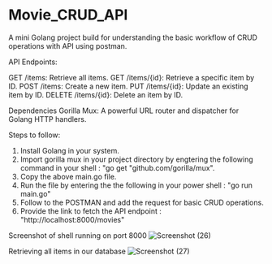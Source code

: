 # Movie_CRUD_API
A mini Golang project build for understanding the basic workflow of CRUD operations with API using postman. 

API Endpoints:

GET /items: Retrieve all items.
GET /items/{id}: Retrieve a specific item by ID.
POST /items: Create a new item.
PUT /items/{id}: Update an existing item by ID.
DELETE /items/{id}: Delete an item by ID.


Dependencies
Gorilla Mux: A powerful URL router and dispatcher for Golang HTTP handlers.

Steps to follow:
1. Install Golang in your system.
2. Import gorilla mux in your project directory by engtering the following command in your shell : "go get "github.com/gorilla/mux".
3. Copy the above main.go file.
4. Run the file by entering the the following in your power shell : "go run main.go"
5. Follow to the POSTMAN and add the request for basic CRUD operations.
6. Provide the link to fetch the API endpoint : "http://localhost:8000/movies"

Screenshot of shell running on port 8000
![Screenshot (26)](https://github.com/shreyaaansh/Movie_CRUD_API/assets/85485959/54561fa0-d8cf-4a17-8157-6ef8ec07e287)


Retrieving all items in our database
![Screenshot (27)](https://github.com/shreyaaansh/Movie_CRUD_API/assets/85485959/b9233c74-65ce-496b-88c0-71608e08e012)


